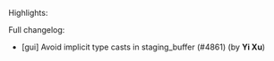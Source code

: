 Highlights:

Full changelog:
   - [gui] Avoid implicit type casts in staging_buffer (#4861) (by **Yi Xu**)
